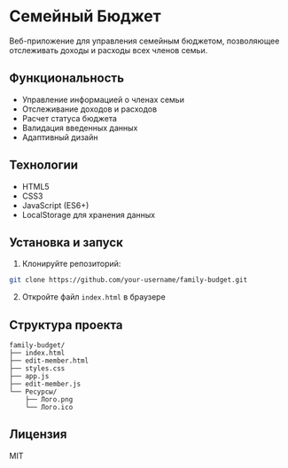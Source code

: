 # Семейный Бюджет

Веб-приложение для управления семейным бюджетом, позволяющее отслеживать доходы и расходы всех членов семьи.

## Функциональность

- Управление информацией о членах семьи
- Отслеживание доходов и расходов
- Расчет статуса бюджета
- Валидация введенных данных
- Адаптивный дизайн

## Технологии

- HTML5
- CSS3
- JavaScript (ES6+)
- LocalStorage для хранения данных

## Установка и запуск

1. Клонируйте репозиторий:
```bash
git clone https://github.com/your-username/family-budget.git
```

2. Откройте файл `index.html` в браузере

## Структура проекта

```
family-budget/
├── index.html
├── edit-member.html
├── styles.css
├── app.js
├── edit-member.js
└── Ресурсы/
    ├── Лого.png
    └── Лого.ico
```

## Лицензия

MIT 